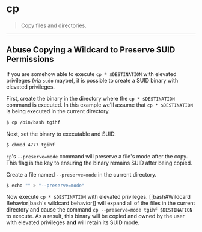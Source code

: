 # cp

> Copy files and directories.

---

## Abuse Copying a Wildcard to Preserve SUID Permissions

If you are somehow able to execute `cp * $DESTINATION` with elevated privileges (via `sudo` maybe), it is possible to create a SUID binary with elevated privileges.

First, create the binary in the directory where the `cp * $DESTINATION` command is executed. In this example we'll assume that `cp * $DESTINATION` is being executed in the current directory.

```bash
$ cp /bin/bash tgihf
```

Next, set the binary to executable and SUID.

```bash
$ chmod 4777 tgihf
```

`cp`'s `--preserve=mode` command will preserve a file's mode after the copy. This flag is the key to ensuring the binary remains SUID after being copied.

Create a file named `--preserve=mode` in the current directory.

```bash
$ echo "" > "--preserve=mode"
```

Now execute `cp * $DESTINATION` with elevated privileges. [[bash#Wildcard Behavior|bash's wildcard behavior]] will expand all of the files in the current directory and cause the command `cp --preserve=mode tgihf $DESTINATION` to execute. As a result, this binary will be copied and owned by the user with elevated privileges **and** will retain its SUID mode.

